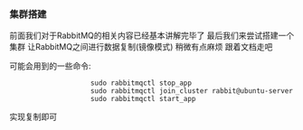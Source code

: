 ### 集群搭建
前面我们对于RabbitMQ的相关内容已经基本讲解完毕了 最后我们来尝试搭建一个集群 让RabbitMQ之间进行数据复制(镜像模式) 稍微有点麻烦 跟着文档走吧

可能会用到的一些命令:

```shell
                    sudo rabbitmqctl stop_app
                    sudo rabbitmqctl join_cluster rabbit@ubuntu-server
                    sudo rabbitmqctl start_app
```

实现复制即可